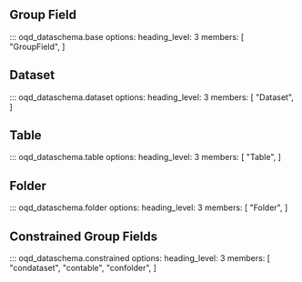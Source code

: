 ## Group Field

<!-- prettier-ignore -->
::: oqd_dataschema.base
    options:
        heading_level: 3
        members: [
            "GroupField",
        ]

## Dataset

<!-- prettier-ignore -->
::: oqd_dataschema.dataset
    options:
        heading_level: 3
        members: [
            "Dataset",
        ]

## Table

<!-- prettier-ignore -->
::: oqd_dataschema.table
    options:
        heading_level: 3
        members: [
            "Table",
        ]

## Folder

<!-- prettier-ignore -->
::: oqd_dataschema.folder
    options:
        heading_level: 3
        members: [
            "Folder",
        ]

## Constrained Group Fields

<!-- prettier-ignore -->
::: oqd_dataschema.constrained
    options:
        heading_level: 3
        members: [
            "condataset",
            "contable",
            "confolder",
        ]
